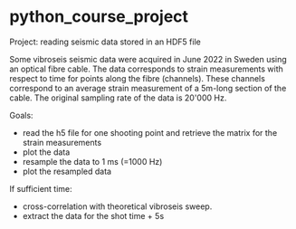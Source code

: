 # python_course_project

Project: reading seismic data stored in an HDF5 file

Some vibroseis seismic data were acquired in June 2022 in Sweden using an optical fibre cable. The data corresponds to strain measurements with respect to time for points along the fibre (channels). These channels correspond to an average strain measurement of a 5m-long section of the cable. The original sampling rate of the data is 20'000 Hz.

Goals:
- read the h5 file for one shooting point and retrieve the matrix for the strain measurements
- plot the data
- resample the data to 1 ms (=1000 Hz)
- plot the resampled data

If sufficient time:
- cross-correlation with theoretical vibroseis sweep.
- extract the data for the shot time + 5s
